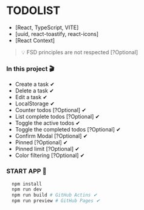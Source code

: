 # TODOLIST

- [React, TypeScript, VITE]
- [uuid, react-toastify, react-icons]
- [React Context]

> 💡 FSD principles are not respected [?Optional]

### In this project 🎬

- Create a task ✔
- Delete a task ✔
- Edit a task ✔
- LocalStorage ✔
- Counter todos [?Optional] ✔
- List complete todos [?Optional] ✔
- Toggle the active todos ✔
- Toggle the completed todos [?Optional] ✔
- Confirm Modal [?Optional] ✔
- Pinned [?Optional] ✔
- Pinned limit [?Optional] ✔
- Color filtering [?Optional] ✔

### START APP 🚀

```bash
  npm install
  npm run dev
  npm run build # GitHub Actins ✔
  npm run preview # GitHub Pages ✔
```
